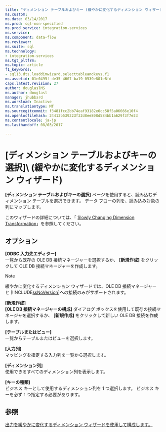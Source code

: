 ```yaml
---
title: "ディメンション テーブルおよびキー (緩やかに変化するディメンション ウィザード) を選択して |Microsoft ドキュメント"
ms.custom: 
ms.date: 03/14/2017
ms.prod: sql-non-specified
ms.prod_service: integration-services
ms.service: 
ms.component: data-flow
ms.reviewer: 
ms.suite: sql
ms.technology:
- integration-services
ms.tgt_pltfrm: 
ms.topic: article
f1_keywords:
- sql13.dts.loaddimwizard.selecttableandkeys.f1
ms.assetid: 01e0495f-de35-4607-ba19-0539e801e8fd
caps.latest.revision: 27
author: douglaslMS
ms.author: douglasl
manager: jhubbard
ms.workload: Inactive
ms.translationtype: MT
ms.sourcegitcommit: f3481fcc2bb74eaf93182e6cc58f5a06666e10f4
ms.openlocfilehash: 24413b539223f32d8ee808d584bb1a629f3f7e23
ms.contentlocale: ja-jp
ms.lasthandoff: 08/03/2017

---
```

# <a name="select-a-dimension-table-and-keys-slowly-changing-dimension-wizard"></a>[ディメンション テーブルおよびキーの選択]\ (緩やかに変化するディメンション ウィザード)
  **[ディメンション テーブルおよびキーの選択]** ページを使用すると、読み込むディメンション テーブルを選択できます。 データ フローの列を、読み込み対象の列にマップします。  
  
 このウィザードの詳細については、「 [Slowly Changing Dimension Transformation](../../../integration-services/data-flow/transformations/slowly-changing-dimension-transformation.md)」を参照してください。  
  
## <a name="options"></a>オプション  
 **[ODBC 入力先エディター]**  
 一覧から既存の OLE DB 接続マネージャーを選択するか、 **[新規作成]** をクリックして OLE DB 接続マネージャーを作成します。  
  
> [!NOTE]  
>  緩やかに変化するディメンション ウィザードでは、OLE DB 接続マネージャーと [!INCLUDE[ssNoVersion](../../../includes/ssnoversion-md.md)]への接続のみがサポートされます。  
  
 **[新規作成]**  
 **[OLE DB 接続マネージャーの構成]** ダイアログ ボックスを使用して既存の接続マネージャを選択するか、 **[新規作成]** をクリックして新しい OLE DB 接続を作成します。  
  
 **[テーブルまたはビュー]**  
 一覧からテーブルまたはビューを選択します。  
  
 **[入力列]**  
 マッピングを指定する入力列を一覧から選択します。  
  
 **[ディメンション列]**  
 使用できるすべてのディメンション列を表示します。  
  
 **[キーの種類]**  
 ビジネス キーとして使用するディメンション列を 1 つ選択します。 ビジネス キーを必ず 1 つ指定する必要があります。  
  
## <a name="see-also"></a>参照  
 [出力を緩やかに変化するディメンション ウィザードを使用して構成します。](../../../integration-services/data-flow/transformations/configure-outputs-using-the-slowly-changing-dimension-wizard.md)  
  
  

